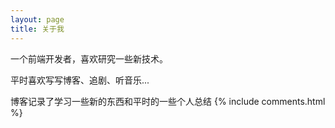 ```yaml
---
layout: page
title: 关于我
---
```


一个前端开发者，喜欢研究一些新技术。
<p>
平时喜欢写写博客、追剧、听音乐...
<p>
博客记录了学习一些新的东西和平时的一些个人总结
{% include comments.html %}
